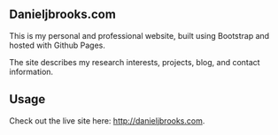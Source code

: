 ## Danieljbrooks.com

This is my personal and professional website, built using Bootstrap and hosted with Github Pages. 

The site describes my research interests, projects, blog, and contact information. 

## Usage

Check out the live site here: http://danieljbrooks.com.
